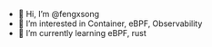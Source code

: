 - 👋 Hi, I’m @fengxsong
- 👀 I’m interested in Container, eBPF, Observability
- 🌱 I’m currently learning eBPF, rust

<!---
fengxsong/fengxsong is a ✨ special ✨ repository because its `README.md` (this file) appears on your GitHub profile.
You can click the Preview link to take a look at your changes.
--->
